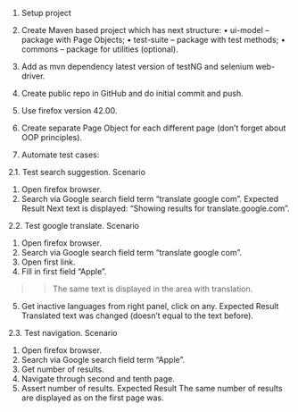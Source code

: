 1. Setup project
1.	Create Maven based project which has next structure:
•	ui-model – package with Page Objects;
•	test-suite – package with test methods;
•	commons – package for utilities (optional).
2.	Add as mvn dependency latest version of testNG and selenium web-driver.
3.	Create public repo in GitHub and do initial commit and push.
4.	Use firefox version 42.00.
5.	Create separate Page Object for each different page (don’t forget about OOP principles).

2.	Automate test cases:

2.1.	Test search suggestion.
Scenario
1.	Open firefox browser.
2.	Search via Google search field term “translate google com”.
Expected Result
Next text is displayed: “Showing results for translate.google.com”.

2.2.	Test google translate.
Scenario
1.	Open firefox browser.
2.	Search via Google search field term “translate google com”.
3.	Open first link.
4.	Fill in first field “Apple”.
>> The same text is displayed in the area with translation.
5.	Get inactive languages from right panel, click on any.
Expected Result
Translated text was changed (doesn’t equal to the text before).

2.3.	Test navigation.
Scenario
1.	Open firefox browser.
2.	Search via Google search field term “Apple”.
3.	Get number of results.
4.	Navigate through second and tenth page.
5.	Assert number of results.
Expected Result
The same number of results are displayed as on the first page was.
